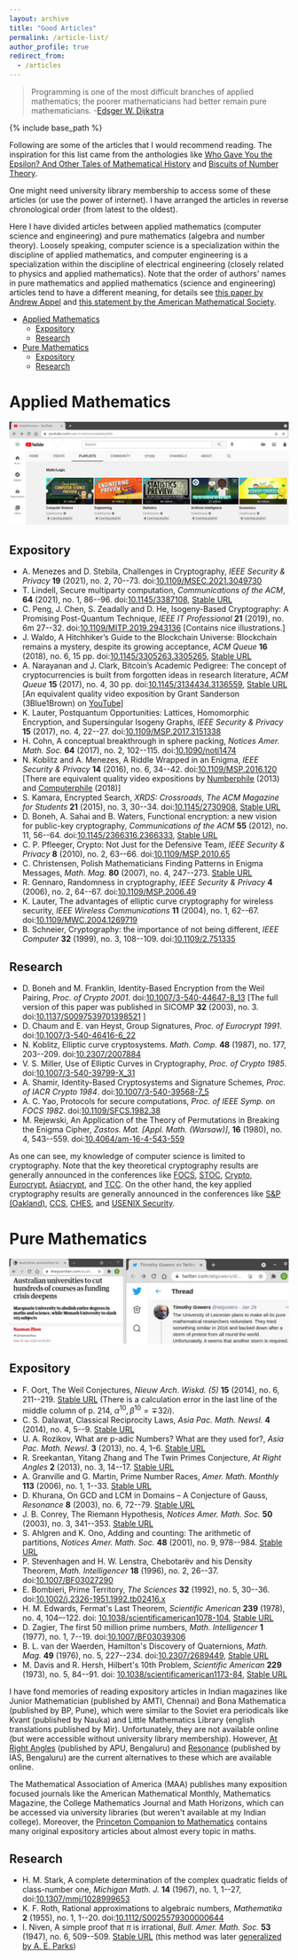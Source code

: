 ```yaml
---
layout: archive
title: "Good Articles"
permalink: /article-list/
author_profile: true
redirect_from:
  - /articles
---
```


> Programming is one of the most difficult branches of applied mathematics; the poorer mathematicians had better remain pure mathematicians.
> -[Edsger W. Dijkstra](https://en.wikiquote.org/wiki/Edsger_W._Dijkstra)

{% include base_path %}

Following are some of the articles that I would recommend reading. The inspiration for this list came from the anthologies like [Who Gave You the Epsilon? And Other Tales of Mathematical History](https://www.maa.org/press/maa-reviews/who-gave-you-the-epsilon-and-other-tales-of-mathematical-history) and [Biscuits of Number Theory](https://www.maa.org/press/maa-reviews/biscuits-of-number-theory).

One might need university library membership to access some of these articles (or use the power of internet). I have arranged the articles in reverse chronological order (from latest to the oldest). 

Here I have divided articles between applied mathematics (computer science and engineering) and pure mathematics (algebra and number theory). Loosely speaking, computer science is a specialization within the discipline of applied mathematics, and computer engineering is a specialization within the discipline of electrical engineering (closely related to physics and applied mathematics). Note that the order of authors' names in pure mathematics and applied mathematics (science and engineering) articles tend to have a different meaning, for details see [this paper by Andrew Appel](https://doi.org/10.1145/131080.131091) and [this statement by the American Mathematical Society](http://www.ams.org/profession/leaders/CultureStatement04.pdf). 

* [Applied Mathematics](#applied-mathematics) 
  * [Expository](#expository)
  * [Research](#research)
* [Pure Mathematics](#pure-mathematics)
  * [Expository](#expository-1)
  * [Research](#research-1)


# Applied Mathematics
<img src="/images/crash.png" alt="">

## Expository

* A. Menezes and D. Stebila, Challenges in Cryptography, _IEEE Security & Privacy_ **19** (2021), no. 2, 70--73. doi:[10.1109/MSEC.2021.3049730](https://doi.org/10.1109/MSEC.2021.3049730)
* T. Lindell, Secure multiparty computation, _Communications of the ACM_, **64** (2021), no. 1, 86--96. doi:[10.1145/3387108](https://doi.org/10.1145/3387108), [Stable URL](https://cacm.acm.org/magazines/2021/1/249459-secure-multiparty-computation/fulltext)
* C. Peng, J. Chen, S. Zeadally and D. He, Isogeny-Based Cryptography: A Promising Post-Quantum Technique, _IEEE IT Professional_ **21** (2019), no. 6m 27--32. doi:[10.1109/MITP.2019.2943136](https://doi.org/10.1109/MITP.2019.2943136) \[Contains nice illustrations.\]
* J. Waldo, A Hitchhiker’s Guide to the Blockchain Universe: Blockchain remains a mystery, despite its growing acceptance, _ACM Queue_ **16** (2018), no. 6, 15 pp. doi:[10.1145/3305263.3305265](https://doi.org/10.1145/3305263.3305265), [Stable URL](https://queue.acm.org/detail.cfm?id=3305265)
* A. Narayanan and J. Clark, Bitcoin’s Academic Pedigree: The concept of cryptocurrencies is built from forgotten ideas in research literature, _ACM Queue_ **15** (2017), no. 4, 30 pp. doi:[10.1145/3134434.3136559](https://doi.org/10.1145/3134434.3136559), [Stable URL](https://queue.acm.org/detail.cfm?id=3136559) \[An equivalent quality video exposition by Grant Sanderson (3Blue1Brown) on [YouTube](https://www.youtube.com/watch?v=bBC-nXj3Ng4)\]
* K. Lauter, Postquantum Opportunities: Lattices, Homomorphic Encryption, and Supersingular Isogeny Graphs, _IEEE Security & Privacy_ **15** (2017), no. 4, 22--27. doi:[10.1109/MSP.2017.3151338](https://doi.org/10.1109/MSP.2017.3151338) 
* H. Cohn, A conceptual breakthrough in sphere packing, _Notices Amer. Math. Soc._ **64** (2017), no. 2,  102--115. doi:[10.1090/noti1474](https://doi.org/10.1090/noti1474)
* N. Koblitz and A. Menezes, A Riddle Wrapped in an Enigma, _IEEE Security & Privacy_ **14** (2016), no. 6, 34--42. doi:[10.1109/MSP.2016.120](https://doi.org/10.1109/MSP.2016.120) \[There are equivalent quality video expositions by [Numberphile](https://www.youtube.com/watch?v=ulg_AHBOIQU) (2013) and [Computerphile](https://www.youtube.com/watch?v=nybVFJVXbww) (2018)\]
* S. Kamara, Encrypted Search, _XRDS: Crossroads, The ACM Magazine for Students_ **21** (2015), no. 3, 30--34. doi:[10.1145/2730908](https://doi.org/10.1145/2730908), [Stable URL](https://xrds.acm.org/article.cfm?aid=2730908)
* D. Boneh, A. Sahai and B. Waters, Functional encryption: a new vision for public-key cryptography, _Communications of the ACM_ **55** (2012), no. 11, 56--64. doi:[10.1145/2366316.2366333](https://doi.org/10.1145/2366316.2366333), [Stable URL](https://cacm.acm.org/magazines/2012/11/156588-functional-encryption/fulltext)
* C. P. Pfleeger, Crypto: Not Just for the Defensive Team, _IEEE Security & Privacy_ **8** (2010), no. 2, 63--66. doi:[10.1109/MSP.2010.65](https://doi.org/10.1109/MSP.2010.65)
* C. Christensen, Polish Mathematicians Finding Patterns in Enigma Messages, _Math. Mag._ **80** (2007), no. 4, 247--273.  [Stable URL](https://www.jstor.org/stable/27643040) 
* R. Gennaro, Randomness in cryptography, _IEEE Security & Privacy_ **4** (2006), no. 2, 64--67. doi:[10.1109/MSP.2006.49](https://doi.org/10.1109/MSP.2006.49)
* K. Lauter, The advantages of elliptic curve cryptography for wireless security, _IEEE Wireless Communications_ **11** (2004), no. 1, 62--67. doi:[10.1109/MWC.2004.1269719](https://doi.org/10.1109/MWC.2004.1269719)
* B. Schneier, Cryptography: the importance of not being different, _IEEE Computer_ **32** (1999), no. 3, 108--109. doi:[10.1109/2.751335](https://doi.org/10.1109/2.751335)

## Research

* D. Boneh and M. Franklin, Identity-Based Encryption from the Weil Pairing, _Proc. of Crypto 2001_.  doi:[10.1007/3-540-44647-8_13](https://doi.org/10.1007/3-540-44647-8_13) \[The full version of this paper was published in SICOMP **32** (2003), no. 3. doi:[10.1137/S0097539701398521](https://doi.org/10.1137/S0097539701398521) \]
* D. Chaum and E. van Heyst, Group Signatures, _Proc. of Eurocrypt 1991_. doi:[10.1007/3-540-46416-6_22](https://doi.org/10.1007/3-540-46416-6_22)
* N. Koblitz, Elliptic curve cryptosystems. _Math. Comp._ **48** (1987), no. 177, 203--209. doi:[10.2307/2007884](https://doi.org/10.2307/2007884)
* V. S. Miller, Use of Elliptic Curves in Cryptography, _Proc. of Crypto 1985_. doi:[10.1007/3-540-39799-X_31](https://doi.org/10.1007/3-540-39799-X_31)
* A. Shamir, Identity-Based Cryptosystems and Signature Schemes, _Proc. of IACR Crypto 1984_. doi:[10.1007/3-540-39568-7_5](https://doi.org/10.1007/3-540-39568-7_5)
* A. C. Yao, Protocols for secure computations, _Proc. of IEEE Symp. on FOCS 1982_. doi:[10.1109/SFCS.1982.38](httpsL//doi.org/10.1109/SFCS.1982.38) 
* M. Rejewski, An Application of the Theory of Permutations in Breaking the Enigma Cipher, _Zastos. Mat. \[Appl. Math. (Warsaw)\]_, **16** (1980), no. 4, 543--559. doi:[10.4064/am-16-4-543-559](https://doi.org/10.4064/am-16-4-543-559)

As one can see, my knowledge of computer science is limited to cryptography. Note that the key theoretical cryptography results are generally announced in the conferences like [FOCS](http://ieee-focs.org/), [STOC](http://acm-stoc.org/), [Crypto](https://www.iacr.org/meetings/crypto/), [Eurocrypt](https://www.iacr.org/meetings/eurocrypt/), [Asiacrypt](https://www.iacr.org/meetings/asiacrypt/), and [TCC](https://www.iacr.org/meetings/tcc/). On the other hand, the key applied cryptography results are generally announced in the conferences like [S&P (Oakland)](https://www.ieee-security.org/TC/SP-Index.html), [CCS](https://www.sigsac.org/ccs.html), [CHES](https://www.iacr.org/meetings/ches/), and [USENIX Security](https://www.usenix.org/conferences/byname/108).

# Pure Mathematics

<img src="/images/pure.png" alt="">

## Expository

* F. Oort, The Weil Conjectures, _Nieuw Arch. Wiskd. (5)_ **15** (2014), no. 6, 211--219. [Stable URL](http://www.nieuwarchief.nl/serie5/pdf/naw5-2014-15-3-211.pdf)  (There is a calculation error in the last line of the middle column of p. 214, $\alpha^{10},\beta^{10} = \mp 32i$).
* C. S. Dalawat, Classical Reciprocity Laws, _Asia Pac. Math. Newsl._ **4** (2014), no. 4,  5--9. [Stable URL](http://www.asiapacific-mathnews.com/04/0404/0005_0009.pdf)
* U. A. Rozikov, What   are   p-adic   Numbers? What   are   they   used   for?, _Asia Pac. Math. Newsl._ **3** (2013),   no. 4, 1–6. [Stable URL](http://www.asiapacific-mathnews.com/03/0304/0001_0006.pdf)
* R. Sreekantan, Yitang Zhang and The Twin Primes Conjecture, _At Right Angles_ **2** (2013), no. 3, 14--17. [Stable URL](http://teachersofindia.org/en/article/yitang-zhang-and-twin-primes-conjecture)
* A. Granville and G. Martin, Prime Number Races, _Amer. Math. Monthly_ **113** (2006), no. 1, 1--33. [Stable URL](https://www.jstor.org/stable/27641834)
* D. Khurana, On GCD and LCM in Domains – A Conjecture of Gauss, _Resonance_ **8** (2003), no. 6, 72--79. [Stable URL](https://www.ias.ac.in/article/fulltext/reso/008/06/0072-0079)
* J. B. Conrey, The Riemann Hypothesis, _Notices Amer. Math. Soc._ **50** (2003), no. 3, 341--353. [Stable URL](http://www.ams.org/notices/200303/fea-conrey-web.pdf)
* S. Ahlgren and K. Ono, Adding and counting: The arithmetic of partitions, _Notices Amer. Math. Soc._ **48** (2001), no. 9, 978--984. [Stable URL](http://www.ams.org/notices/200109/fea-ahlgren.pdf)
* P. Stevenhagen and H. W. Lenstra, Chebotarëv and his Density Theorem, _Math. Intelligencer_ **18** (1996), no. 2, 26--37. doi:[10.1007/BF03027290](https://doi.org/10.1007/BF03027290)
* E. Bombieri, Prime Territory, _The Sciences_ **32** (1992), no. 5, 30--36. doi:[10.1002/j.2326-1951.1992.tb02416.x](https://doi.org/10.1002/j.2326-1951.1992.tb02416.x)
* H. M. Edwards, Fermat's Last Theorem, _Scientific American_ **239** (1978), no. 4, 104–-122. doi: [10.1038/scientificamerican1078-104](https://doi.org/10.1038/scientificamerican1078-104), [Stable URL](https://www.jstor.org/stable/24955826)
* D. Zagier, The first 50 million prime numbers, _Math. Intelligencer_ **1** (1977), no. 1, 7--19. doi:[10.1007/BF03039306](https://doi.org/10.1007/BF03039306)
* B. L. van der Waerden, Hamilton's Discovery of Quaternions, _Math. Mag._ **49** (1976), no. 5, 227--234. doi:[10.2307/2689449](https://doi.org/10.2307/2689449), [Stable URL](https://www.jstor.org/stable/2689449)
* M. Davis and R. Hersh, Hilbert's 10th Problem,  _Scientific American_ **229** (1973), no. 5, 84--91. doi: [10.1038/scientificamerican1173-84](https://doi.org/10.1038/scientificamerican1173-84), [Stable URL](https://www.jstor.org/stable/24923245)

I have fond memories of reading expository articles in Indian magazines like Junior Mathematician (published by AMTI, Chennai) and Bona Mathematica (published by BP, Pune), which were similar to the Soviet era periodicals like Kvant (published by Nauka) and Little Mathematics Library (english translations published by Mir). Unfortunately, they are not available online (but were accessible without university library membership). However, [At Right Angles](http://teachersofindia.org/en/periodicals/at-right-angles) (published by APU, Bengaluru) and [Resonance](https://www.ias.ac.in/Journals/Resonance_%E2%80%93_Journal_of_Science_Education) (published by  IAS, Bengaluru) are  the current alternatives to these which are available online. 

The Mathematical Association of America (MAA) publishes many exposition focused journals like the American Mathematical Monthly, Mathematics Magazine, the College Mathematics Journal and Math Horizons, which can be accessed via university libraries (but weren't available at my Indian college). Moreover, the [Princeton Companion to Mathematics](https://press.princeton.edu/books/hardcover/9780691118802/the-princeton-companion-to-mathematics) contains many original expository articles about almost every topic in maths.

## Research

* H. M. Stark, A complete determination of the complex quadratic fields of class-number one, _Michigan Math. J._ **14** (1967), no. 1, 1--27, doi:[10.1307/mmj/1028999653](http://projecteuclid.org/euclid.mmj/1028999653)
* K. F. Roth, Rational approximations to algebraic numbers, _Mathematika_ **2** (1955), no. 1, 1--20. doi:[10.1112/S0025579300000644](https://doi.org/10.1112/S0025579300000644)
* I. Niven, A simple proof that $\pi$ is irrational, _Bull. Amer. Math. Soc._ **53** (1947), no. 6, 509--509. [Stable URL](https://projecteuclid.org/journals/bulletin-of-the-american-mathematical-society-new-series/volume-53/issue-6/A-simple-proof-that-pi-is-irrational/bams/1183510788.full) (this method was later [generalized by A. E. Parks](https://www.jstor.org/stable/2322291))
